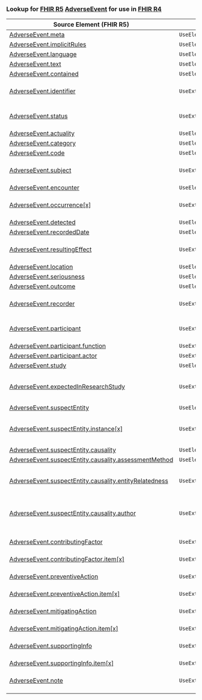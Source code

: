 ### Lookup for [FHIR R5](https://hl7.org/fhir/R5/) [AdverseEvent](https://hl7.org/fhir/R5/AdverseEvent.html) for use in [FHIR R4](https://hl7.org/fhir/R4/)

| Source Element (FHIR R5) | Usage | Target |
| -------------- | ----- | ------ |
| [AdverseEvent.meta](https://hl7.org/fhir/R5/AdverseEvent.html#resource) | `UseElementSameName` | [AdverseEvent.meta](https://hl7.org/fhir/R4/AdverseEvent.html#resource) |
| [AdverseEvent.implicitRules](https://hl7.org/fhir/R5/AdverseEvent.html#resource) | `UseElementSameName` | [AdverseEvent.implicitRules](https://hl7.org/fhir/R4/AdverseEvent.html#resource) |
| [AdverseEvent.language](https://hl7.org/fhir/R5/AdverseEvent.html#resource) | `UseElementSameName` | [AdverseEvent.language](https://hl7.org/fhir/R4/AdverseEvent.html#resource) |
| [AdverseEvent.text](https://hl7.org/fhir/R5/AdverseEvent.html#resource) | `UseElementSameName` | [AdverseEvent.text](https://hl7.org/fhir/R4/AdverseEvent.html#resource) |
| [AdverseEvent.contained](https://hl7.org/fhir/R5/AdverseEvent.html#resource) | `UseElementSameName` | [AdverseEvent.contained](https://hl7.org/fhir/R4/AdverseEvent.html#resource) |
| [AdverseEvent.identifier](https://hl7.org/fhir/R5/AdverseEvent.html#resource) | `UseExtension` | [http://hl7.org/fhir/5.0/StructureDefinition/extension-AdverseEvent.identifier](StructureDefinition-ext-R5-AdverseEvent.identifier.html) |
| [AdverseEvent.status](https://hl7.org/fhir/R5/AdverseEvent.html#resource) | `UseExtension` | [http://hl7.org/fhir/5.0/StructureDefinition/extension-AdverseEvent.status](StructureDefinition-ext-R5-AdverseEvent.status.html) |
| [AdverseEvent.actuality](https://hl7.org/fhir/R5/AdverseEvent.html#resource) | `UseElementSameName` | [AdverseEvent.actuality](https://hl7.org/fhir/R4/AdverseEvent.html#resource) |
| [AdverseEvent.category](https://hl7.org/fhir/R5/AdverseEvent.html#resource) | `UseElementSameName` | [AdverseEvent.category](https://hl7.org/fhir/R4/AdverseEvent.html#resource) |
| [AdverseEvent.code](https://hl7.org/fhir/R5/AdverseEvent.html#resource) | `UseElementRenamed` | [AdverseEvent.event](https://hl7.org/fhir/R4/AdverseEvent.html#resource) |
| [AdverseEvent.subject](https://hl7.org/fhir/R5/AdverseEvent.html#resource) | `UseExtension` | [http://hl7.org/fhir/5.0/StructureDefinition/extension-AdverseEvent.subject](StructureDefinition-ext-R5-AdverseEvent.subject.html) |
| [AdverseEvent.encounter](https://hl7.org/fhir/R5/AdverseEvent.html#resource) | `UseElementSameName` | [AdverseEvent.encounter](https://hl7.org/fhir/R4/AdverseEvent.html#resource) |
| [AdverseEvent.occurrence[x]](https://hl7.org/fhir/R5/AdverseEvent.html#resource) | `UseExtension` | [http://hl7.org/fhir/5.0/StructureDefinition/extension-AdverseEvent.occurrence](StructureDefinition-ext-R5-AdverseEvent.occurrence.html) |
| [AdverseEvent.detected](https://hl7.org/fhir/R5/AdverseEvent.html#resource) | `UseElementSameName` | [AdverseEvent.detected](https://hl7.org/fhir/R4/AdverseEvent.html#resource) |
| [AdverseEvent.recordedDate](https://hl7.org/fhir/R5/AdverseEvent.html#resource) | `UseElementSameName` | [AdverseEvent.recordedDate](https://hl7.org/fhir/R4/AdverseEvent.html#resource) |
| [AdverseEvent.resultingEffect](https://hl7.org/fhir/R5/AdverseEvent.html#resource) | `UseExtension` | [http://hl7.org/fhir/5.0/StructureDefinition/extension-AdverseEvent.resultingEffect](StructureDefinition-ext-R5-AdverseEvent.resultingEffect.html) |
| [AdverseEvent.location](https://hl7.org/fhir/R5/AdverseEvent.html#resource) | `UseElementSameName` | [AdverseEvent.location](https://hl7.org/fhir/R4/AdverseEvent.html#resource) |
| [AdverseEvent.seriousness](https://hl7.org/fhir/R5/AdverseEvent.html#resource) | `UseElementSameName` | [AdverseEvent.seriousness](https://hl7.org/fhir/R4/AdverseEvent.html#resource) |
| [AdverseEvent.outcome](https://hl7.org/fhir/R5/AdverseEvent.html#resource) | `UseElementSameName` | [AdverseEvent.outcome](https://hl7.org/fhir/R4/AdverseEvent.html#resource) |
| [AdverseEvent.recorder](https://hl7.org/fhir/R5/AdverseEvent.html#resource) | `UseExtension` | [http://hl7.org/fhir/5.0/StructureDefinition/extension-AdverseEvent.recorder](StructureDefinition-ext-R5-AdverseEvent.recorder.html) |
| [AdverseEvent.participant](https://hl7.org/fhir/R5/AdverseEvent.html#resource) | `UseExtension` | [http://hl7.org/fhir/5.0/StructureDefinition/extension-AdverseEvent.participant](StructureDefinition-ext-R5-AdverseEvent.participant.html) |
| [AdverseEvent.participant.function](https://hl7.org/fhir/R5/AdverseEvent.html#resource) | `UseExtensionFromAncestor` | - |
| [AdverseEvent.participant.actor](https://hl7.org/fhir/R5/AdverseEvent.html#resource) | `UseExtensionFromAncestor` | - |
| [AdverseEvent.study](https://hl7.org/fhir/R5/AdverseEvent.html#resource) | `UseElementSameName` | [AdverseEvent.study](https://hl7.org/fhir/R4/AdverseEvent.html#resource) |
| [AdverseEvent.expectedInResearchStudy](https://hl7.org/fhir/R5/AdverseEvent.html#resource) | `UseExtension` | [http://hl7.org/fhir/5.0/StructureDefinition/extension-AdverseEvent.expectedInResearchStudy](StructureDefinition-ext-R5-AdverseEvent.expectedInResearchStudy.html) |
| [AdverseEvent.suspectEntity](https://hl7.org/fhir/R5/AdverseEvent.html#resource) | `UseElementSameName` | [AdverseEvent.suspectEntity](https://hl7.org/fhir/R4/AdverseEvent.html#resource) |
| [AdverseEvent.suspectEntity.instance[x]](https://hl7.org/fhir/R5/AdverseEvent.html#resource) | `UseExtension` | [http://hl7.org/fhir/5.0/StructureDefinition/extension-AdverseEvent.suspectEntity.instance](StructureDefinition-ext-R5-AdverseEvent.su.instance.html) |
| [AdverseEvent.suspectEntity.causality](https://hl7.org/fhir/R5/AdverseEvent.html#resource) | `UseElementSameName` | [AdverseEvent.suspectEntity.causality](https://hl7.org/fhir/R4/AdverseEvent.html#resource) |
| [AdverseEvent.suspectEntity.causality.assessmentMethod](https://hl7.org/fhir/R5/AdverseEvent.html#resource) | `UseElementRenamed` | [AdverseEvent.suspectEntity.causality.assessment](https://hl7.org/fhir/R4/AdverseEvent.html#resource) |
| [AdverseEvent.suspectEntity.causality.entityRelatedness](https://hl7.org/fhir/R5/AdverseEvent.html#resource) | `UseExtension` | [http://hl7.org/fhir/5.0/StructureDefinition/extension-AdverseEvent.suspectEntity.causality.entityRelatedness](StructureDefinition-ext-R5-AdverseEvent.su.ca.entityRelatedness.html) |
| [AdverseEvent.suspectEntity.causality.author](https://hl7.org/fhir/R5/AdverseEvent.html#resource) | `UseExtension` | [http://hl7.org/fhir/5.0/StructureDefinition/extension-AdverseEvent.suspectEntity.causality.author](StructureDefinition-ext-R5-AdverseEvent.su.ca.author.html) |
| [AdverseEvent.contributingFactor](https://hl7.org/fhir/R5/AdverseEvent.html#resource) | `UseExtension` | [http://hl7.org/fhir/5.0/StructureDefinition/extension-AdverseEvent.contributingFactor](StructureDefinition-ext-R5-AdverseEvent.contributingFactor.html) |
| [AdverseEvent.contributingFactor.item[x]](https://hl7.org/fhir/R5/AdverseEvent.html#resource) | `UseExtensionFromAncestor` | - |
| [AdverseEvent.preventiveAction](https://hl7.org/fhir/R5/AdverseEvent.html#resource) | `UseExtension` | [http://hl7.org/fhir/5.0/StructureDefinition/extension-AdverseEvent.preventiveAction](StructureDefinition-ext-R5-AdverseEvent.preventiveAction.html) |
| [AdverseEvent.preventiveAction.item[x]](https://hl7.org/fhir/R5/AdverseEvent.html#resource) | `UseExtensionFromAncestor` | - |
| [AdverseEvent.mitigatingAction](https://hl7.org/fhir/R5/AdverseEvent.html#resource) | `UseExtension` | [http://hl7.org/fhir/5.0/StructureDefinition/extension-AdverseEvent.mitigatingAction](StructureDefinition-ext-R5-AdverseEvent.mitigatingAction.html) |
| [AdverseEvent.mitigatingAction.item[x]](https://hl7.org/fhir/R5/AdverseEvent.html#resource) | `UseExtensionFromAncestor` | - |
| [AdverseEvent.supportingInfo](https://hl7.org/fhir/R5/AdverseEvent.html#resource) | `UseExtension` | [http://hl7.org/fhir/5.0/StructureDefinition/extension-AdverseEvent.supportingInfo](StructureDefinition-ext-R5-AdverseEvent.supportingInfo.html) |
| [AdverseEvent.supportingInfo.item[x]](https://hl7.org/fhir/R5/AdverseEvent.html#resource) | `UseExtensionFromAncestor` | - |
| [AdverseEvent.note](https://hl7.org/fhir/R5/AdverseEvent.html#resource) | `UseExtension` | [http://hl7.org/fhir/5.0/StructureDefinition/extension-AdverseEvent.note](StructureDefinition-ext-R5-AdverseEvent.note.html) |
